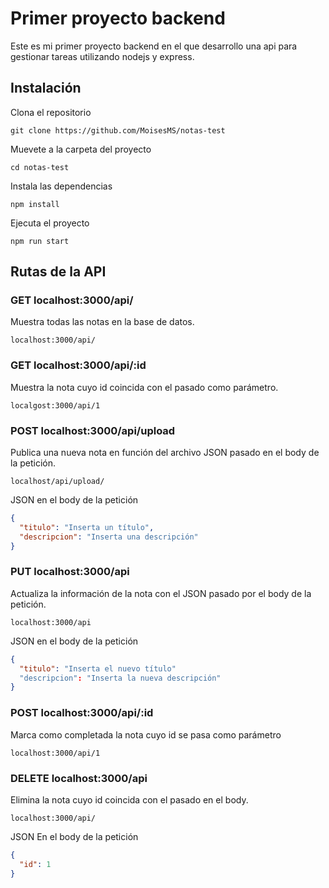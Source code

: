 # Primer proyecto backend
Este es mi primer proyecto backend en el que desarrollo una api para gestionar tareas utilizando nodejs y express.

## Instalación
Clona el repositorio

~~~
git clone https://github.com/MoisesMS/notas-test
~~~

Muevete a la carpeta del proyecto
~~~
cd notas-test
~~~

Instala las dependencias
~~~
npm install
~~~

Ejecuta el proyecto
~~~
npm run start
~~~

## Rutas de la API

### GET localhost:3000/api/
Muestra todas las notas en la base de datos.
~~~
localhost:3000/api/
~~~

### GET localhost:3000/api/:id
Muestra la nota cuyo id coincida con el pasado como parámetro.
~~~
localgost:3000/api/1  
~~~

### POST localhost:3000/api/upload
Publica una nueva nota en función del archivo JSON pasado en el body de la petición.

~~~
localhost/api/upload/
~~~

JSON en el body de la petición
~~~ JSON
{
  "titulo": "Inserta un título",
  "descripcion": "Inserta una descripción"
}
~~~

### PUT localhost:3000/api
Actualiza la información de la nota con el JSON pasado por el body de la petición.

~~~
localhost:3000/api
~~~

JSON en el body de la petición
~~~ JSON
{
  "titulo": "Inserta el nuevo título"
  "descripcion": "Inserta la nueva descripción"
}
~~~

### POST localhost:3000/api/:id
Marca como completada la nota cuyo id se pasa como parámetro
~~~
localhost:3000/api/1
~~~

### DELETE localhost:3000/api
Elimina la nota cuyo id coincida con el pasado en el body.

~~~
localhost:3000/api/
~~~

JSON En el body de la petición
~~~ JSON
{
  "id": 1
}
~~~
